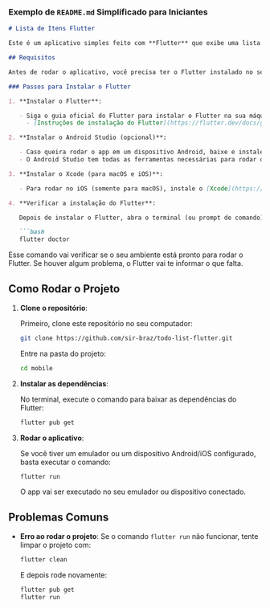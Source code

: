 ### Exemplo de `README.md` Simplificado para Iniciantes

```markdown
# Lista de Itens Flutter

Este é um aplicativo simples feito com **Flutter** que exibe uma lista de itens e permite navegar para uma tela de detalhes ao clicar em um item.

## Requisitos

Antes de rodar o aplicativo, você precisa ter o Flutter instalado no seu computador.

### Passos para Instalar o Flutter

1. **Instalar o Flutter**:

   - Siga o guia oficial do Flutter para instalar o Flutter na sua máquina:
     - [Instruções de instalação do Flutter](https://flutter.dev/docs/get-started/install)

2. **Instalar o Android Studio (opcional)**:

   - Caso queira rodar o app em um dispositivo Android, baixe e instale o [Android Studio](https://developer.android.com/studio).
   - O Android Studio tem todas as ferramentas necessárias para rodar o emulador e testar o aplicativo.

3. **Instalar o Xcode (para macOS e iOS)**:

   - Para rodar no iOS (somente para macOS), instale o [Xcode](https://developer.apple.com/xcode/).

4. **Verificar a instalação do Flutter**:

   Depois de instalar o Flutter, abra o terminal (ou prompt de comando) e execute:

   ```bash
   flutter doctor
   ```

   Esse comando vai verificar se o seu ambiente está pronto para rodar o Flutter. Se houver algum problema, o Flutter vai te informar o que falta.

## Como Rodar o Projeto

1. **Clone o repositório**:

   Primeiro, clone este repositório no seu computador:

   ```bash
   git clone https://github.com/sir-braz/todo-list-flutter.git
   ```

   Entre na pasta do projeto:

   ```bash
   cd mobile
   ```

2. **Instalar as dependências**:

   No terminal, execute o comando para baixar as dependências do Flutter:

   ```bash
   flutter pub get
   ```

3. **Rodar o aplicativo**:

   Se você tiver um emulador ou um dispositivo Android/iOS configurado, basta executar o comando:

   ```bash
   flutter run
   ```

   O app vai ser executado no seu emulador ou dispositivo conectado.

## Problemas Comuns

- **Erro ao rodar o projeto**: Se o comando `flutter run` não funcionar, tente limpar o projeto com:

  ```bash
  flutter clean
  ```

  E depois rode novamente:

  ```bash
  flutter pub get
  flutter run
  ```

